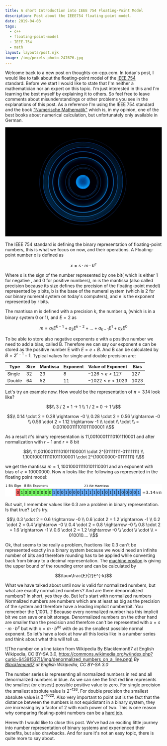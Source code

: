 ```yaml
---
title: A short Introduction into IEEE 754 Floating-Point Model
description: Post about the IEEE754 floating-point model.
date: 2019-04-03
tags:
  - c++
  - floating-point-model
  - IEEE-754
  - math
layout: layouts/post.njk
image: /img/pexels-photo-247676.jpg
---
```


Welcome back to a new post on thoughts-on-cpp.com. In today's post, I would like to talk about the floating-point model of the [IEEE 754][1] standard. Before we start I would like to state that I'm neither a mathematician nor an expert on this topic. I'm just interested in this and I'm learning the best myself by explaining it to others. So feel free to leave comments about misunderstandings or other problems you see in the explanations of this post. As a reference I'm using the IEEE 754 standard and the book ["Numerische Mathematik"][2] which is, in my opinion, one of the best books about numerical calculation, but unfortunately only available in German.

![Hero Image: Neptunes rings](/img/pexels-photo-247676.jpg)

The IEEE 754 standard is defining the binary representation of floating-point numbers, this is what we focus on now, and their operations. A Floating-point number x is defined as

$$x=s \cdot m \cdot b^e$$

Where s is the sign of the number represented by one bit( which is either 1 for negative , and 0 for positive numbers), m is the mantissa (also called precision because its size defines the precision of the floating-point model) represented by p bits, b is the base of the numeral system (which is 2 for our binary numeral system on today's computers), and e is the exponent represented by r bits.

The mantissa m is defined with a precision k, the number $a_i$ (which is in a binary system 0 or 1), and $E=2$ as

$$m=a_1E^{k-1}+a_2E^{k-2}+\dots+a_{k-1}E^1+a_kE^0$$

To be able to store also negative exponents e with a positive number we need to add a bias, called B. Therefore we can say our exponent e can be stored as the positive number E with $E=e+B$. And B can be calculated by $B=2^{r-1}-1$. Typical values for single and double precision are:

| Type   | Size | Mantissa | Exponent | Value of Exponent     | Bias |
| ------ | ---- | -------- | -------- | --------------------- | ---- |
| Single | 32   | 23       | 8        | $-126 \leq e < 127$   | 127  |
| Double | 64   | 52       | 11       | $-1022 \leq e < 1023$ | 1023 |

Let's try an example now. How would be the representation of $\pi=3.14$ look like?

$$\\ 3 / 2 = 1 -> 1 \\ 1 / 2 = 0 -> 1 \\$$

$$\\ 0.14 \cdot 2 = 0.28 \rightarrow -0 \\ 0.28 \cdot 2 = 0.56 \rightarrow -0 \\ 0.56 \cdot 2 = 1.12 \rightarrow -1 \\ \cdot \\ \cdot \\ = 0.001000111101011100001 \\$$

As a result $\pi$'s binary representation is 11,00100011110101110001 and after normalization with $r-1$ and $r=8$ bit

$$\\ 11,001000111101011100001 \cdot 2^{01111111-01111111} \\ 1,1001000111101011100001 \cdot 2^{10000000-01111111} \\$$

we get the mantissa $m=1,100100011110101110001$ and an exponent with bias of $e=10000000$. Now $\pi$ looks like the following as represented in the floating point model:

![Representation of pi with the IEEE 754 floating point model](/img/ieee765pi.png)

But wait, I remember values like 0.3 are a problem in binary representation. Is that true? Let's try.

$$\\ 0.3 \cdot 2 = 0.6 \rightarrow -0 \\ 0.6 \cdot 2 = 1.2 \rightarrow -1 \\ 0.2 \cdot 2 = 0.4 \rightarrow -0 \\ 0.4 \cdot 2 = 0.8 \rightarrow -0 \\ 0.8 \cdot 2 = 1.6 \rightarrow -1 \\ 0.6 \cdot 2 = 1.2 \rightarrow -0 \\ \cdot \\ \cdot \\ = 010010.... \\$$

Ok, that seems to be really a problem, fractions like 0.3 can't be represented exactly in a binary system because we would need an infinite number of bits and therefore rounding has to be applied while converting back from binary to a decimal representation. The [machine epsilon][3] is giving the upper bound of the rounding error and can be calculated by

$$\tau=\frac{E}{2}E^{-k}$$

What we have talked about until now is valid for normalized numbers, but what are exactly normalized numbers? And are there denormalized numbers? In short, yes they do. But let's start with normalized numbers Normalized numbers are numbers which are at least as big as the precision of the system and therefore have a leading implicit number/bit. You remember the 1,1001...? Because every normalized number has this implicit bit we can save one bit storage. Denormalized numbers on the other hand are smaller than the precision and therefore can't be represented with $x=s \cdot m \cdot b^e$ but with $x=m \cdot b^{de}$ with de as the smallest possible normal exponent. So let's have a look at how all this looks like in a number series and think about what this will tell us.

![The number on a line taken from Wikipedia By Blacklemon67 at English Wikipedia, CC BY-SA 3.0, https://commons.wikimedia.org/w/index.php?curid=64391537](/img/denormalized_numbers_on_a_line.png)
*By [Blacklemon67][4] at English Wikipedia, CC BY-SA 3.0*

The number series is representing all normalized numbers in red and all denormalized numbers in blue. As we can see the first red line represents the smallest (or closest) possible positive value to zero. For single precision the smallest absolute value is $2^{-126}$. For double precision the smallest absolute value is $2^{-1022}$. Also very important to point out is the fact that the distance between the numbers is not equidistant in a binary system, they are increasing by a factor of 2 with each power of two. This is one reason why comparing floating-point numbers can be a [hard job][5].

Herewith I would like to close this post. We've had an exciting little journey into number representation of binary systems and experienced their benefits, but also drawbacks. And for sure it's not an easy topic, there is quite more to say about.

[1]: https://en.wikipedia.org/wiki/IEEE_754
[2]: https://www.amazon.de/Numerische-Mathematik-German-Hans-Rudolf-Schwarz/dp/3834815519/ref=sr_1_1?__mk_de_DE=%C3%85M%C3%85%C5%BD%C3%95%C3%91&crid=2CG1VX7A9E09V&keywords=numerische+mathematik&qid=1553809621&s=gateway&sprefix=numerische+m%2Caps%2C153&sr=8-1
[3]: https://en.wikipedia.org/wiki/Machine_epsilon
[4]: https://commons.wikimedia.org/w/index.php?curid=64391537
[5]: https://randomascii.wordpress.com/2012/02/25/comparing-floating-point-numbers-2012-edition/